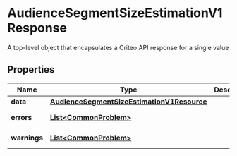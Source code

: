 

# AudienceSegmentSizeEstimationV1Response

A top-level object that encapsulates a Criteo API response for a single value

## Properties

| Name | Type | Description | Notes |
|------------ | ------------- | ------------- | -------------|
|**data** | [**AudienceSegmentSizeEstimationV1Resource**](AudienceSegmentSizeEstimationV1Resource.md) |  |  [optional] |
|**errors** | [**List&lt;CommonProblem&gt;**](CommonProblem.md) |  |  [optional] [readonly] |
|**warnings** | [**List&lt;CommonProblem&gt;**](CommonProblem.md) |  |  [optional] [readonly] |



